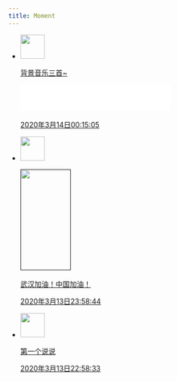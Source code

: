 ```yaml
---
title: Moment
---
```

<link rel="stylesheet" href="./moment.css">

<div id="primary" class="content-area" style="">
    <main id="main" class="site-main" role="main">
        <div id="moment_content">
            <ul class="cbp_tmtimeline">
                <li> <span class="moment_author_img"><img src="../images/head.png" class="avatar avatar-48 zhuan" width="48" height="48"></span>
                    <a class="cbp_tmlabel" href="">
                        <p></p>
                        <p>背景音乐三首~</p>
                        <iframe frameborder="no" border="0" marginwidth="0" marginheight="0" width=298 height=52 src="//music.163.com/outchain/player?type=2&id=1338809890&auto=1&height=32"></iframe>
                        <p></p>
                        <p class="moment_time"><i class="fa fa-clock-o"></i>
                            2020年3月14日00:15:05
                        </p>
                    </a>
                </li>
                 <li> <span class="moment_author_img"><img src="../images/head.png"" class="avatar avatar-48 zhuan" width="48" height="48"></span>
                    <a class="cbp_tmlabel" href="">
                        <p></p>
                        <img src="https://timgsa.baidu.com/timg?image&quality=80&size=b9999_10000&sec=1582636990314&di=2421dcd34e1cc519b7f7f9559afbe7b1&imgtype=0&src=http%3A%2F%2Fpics1.baidu.com%2Ffeed%2Fb17eca8065380cd7531865282a19873258828151.jpeg%3Ftoken%3Dce6f76a2b9dc38c02c91acfc2a4bb8d8%26s%3D3C79EF14C510746516F547E003007036" height="200" width="100" />
                        <p>武汉加油！中国加油！</p>
                        <p></p>
                        <p class="moment_time"><i class="fa fa-clock-o"></i>
                            2020年3月13日23:58:44
                        </p>
                    </a>
                </li>
                <li> <span class="moment_author_img"><img src="../images/head.png" class="avatar avatar-48 zhuan" width="48" height="48"></span>
                    <a class="cbp_tmlabel" href="">
                        <p></p>
                        <p>第一个说说</p>
                        <p></p>
                        <p class="moment_time"><i class="fa fa-clock-o"></i>
                            2020年3月13日22:58:33
                        </p>
                    </a>
                </li>
            </ul>
        </div>
</div>
<script type="text/javascript">
    (function () {
        var oldClass = "";
        var Obj = "";
        $(".cbp_tmtimeline li").hover(function () {
            Obj = $(this).children(".moment_author_img");
            Obj = Obj.children("img");
            oldClass = Obj.attr("class");
            var newClass = oldClass + " zhuan";
            Obj.attr("class", newClass);
        }, function () {
            Obj.attr("class", oldClass);
        })
    })
</script>